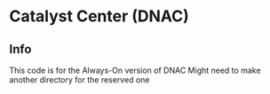# Catalyst Center (DNAC)

## Info
This code is for the Always-On version of DNAC
Might need to make another directory for the reserved one
